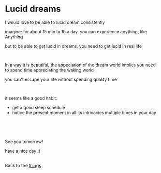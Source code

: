 # Lucid dreams

I would love to be able to lucid dream consistently

imagine: for about 15 min to 1h a day, you can experience anything, like Anything

but to be able to get lucid in dreams, you need to get lucid in real life

<br>

in a way it is beautiful, the appeciation of the dream world implies you need to spend time appreciating the waking world

you can't escape your life without spending quality time

<br>

it seems like a good habit:

- get a good sleep schedule
- notice the present moment in all its intricacies multiple times in your day


<br><br><br>

See you tomorrow!

have a nice day :)<br><br>

Back to the [things](../things.md)